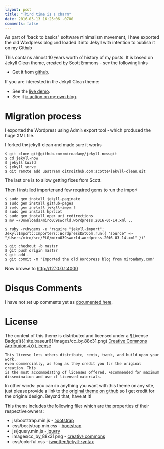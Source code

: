 ```yaml
---
layout: post
title: "Third time is a charm"
date: 2016-03-13 16:25:06 -0700
comments: false
---
```


As part of "back to basics" software minimalism movement, I have exported the old Wordpress blog
and loaded it into Jekyll with intention to publish it on my Github 

This contains almost 10 years worth of history of my posts. It is based on Jekyll Clean theme, 
created by Scott Emmons - see the following links

* Get it from [github](https://github.com/scotte/jekyll-clean).


If you are interested in the Jekyll Clean theme:

* See the [live demo](https://scotte.github.io/jekyll-clean).
* See it [in action on my own blog](https://scotte.org).

Migration process
=================

I exported the Wordpress using Admin export tool - which produced the huge XML file.

I forked the jekyll-clean and made sure it works

```
$ git clone git@github.com:miroadamy/jekyll-now.git
$ cd jekyll-now
$ jekyll build
$ jekyll serve
$ git remote add upstream git@github.com:scotte/jekyll-clean.git
```

The last one is to allow getting fixes from Scott.

Then I installed importer and few required gems to run the import

```
$ sudo gem install jekyll-paginate
$ sudo gem install github-pages
$ sudo gem install jekyll-import
$ sudo gem install hpricot
$ sudo gem install open_uri_redirections
$ mv ~/Downloads/miro039sworld.wordpress.2016-03-14.xml ..

$ ruby -rubygems -e 'require "jekyll-import"; JekyllImport::Importers::WordpressDotCom.run({ "source" => "/Users/miro/src/PLG/miro039sworld.wordpress.2016-03-14.xml" })'

$ git checkout -b master
$ git push origin master
$ git add .
$ git commit -m "Imported the old Wordpress blog from miroadamy.com"
```

Now browse to http://127.0.0.1:4000


Disqus Comments
===============

I have not set up comments yet as 
[documented here](https://help.disqus.com/customer/portal/articles/472138-jekyll-installation-instructions).


License
=======

The content of this theme is distributed and licensed under a
![License Badge]({{ site.baseurl}}/images/cc_by_88x31.png)
[Creative Commons Attribution 4.0 License](https://creativecommons.org/licenses/by/4.0/legalcode)

    This license lets others distribute, remix, tweak, and build upon your work,
    even commercially, as long as they credit you for the original creation. This
    is the most accommodating of licenses offered. Recommended for maximum
    dissemination and use of licensed materials.

In other words: you can do anything you want with this theme on any site, just please
provide a link to [the original theme on github](https://github.com/scotte/jekyll-clean)
so I get credit for the original design. Beyond that, have at it!

This theme includes the following files which are the properties of their
respective owners:

* js/bootstrap.min.js - [bootstrap](http://getbootstrap.com)
* css/bootstrap.min.css - [bootstrap](http://getbootstrap.com)
* js/jquery.min.js - [jquery](https://jquery.com)
* images/cc_by_88x31.png - [creative commons](https://creativecommons.org)
* css/colorful.css - [iwootten/jekyll-syntax](https://github.com/iwootten/jekyll-syntax)
